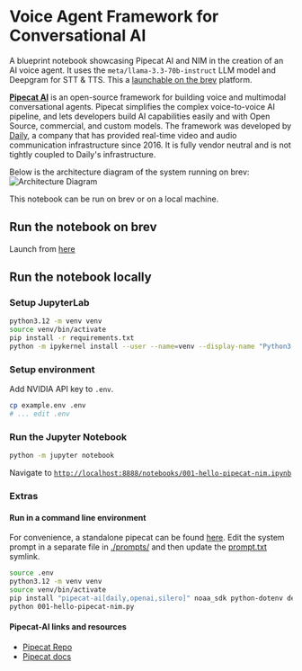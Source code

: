 # Voice Agent Framework for Conversational AI

A blueprint notebook showcasing Pipecat AI and NIM in the creation of an AI voice agent. It uses the `meta/llama-3.3-70b-instruct` LLM model and Deepgram for STT & TTS. This a [launchable on the brev](https://console.brev.dev/launchable/deploy?launchableID=env-2qMHWqvRNPy3P6fKUuQyrJsAiSc) platform.

**[Pipecat AI](https://github.com/pipecat-ai/pipecat)** is an open-source framework for building voice and multimodal conversational agents. Pipecat simplifies the complex voice-to-voice AI pipeline, and lets developers build AI capabilities easily and with Open Source, commercial, and custom models. The framework was developed by [Daily](https://daily.co/), a company that has provided real-time video and audio communication infrastructure since 2016. It is fully vendor neutral and is not tightly coupled to Daily's infrastructure.

Below is the architecture diagram of the system running on brev:
![Architecture Diagram](./arch.png)

This notebook can be run on brev or on a local machine.

## Run the notebook on brev
Launch from [here](https://console.brev.dev/launchable/deploy?launchableID=env-2qMHWqvRNPy3P6fKUuQyrJsAiSc)

## Run the notebook locally

### Setup JupyterLab
```bash
python3.12 -m venv venv
source venv/bin/activate
pip install -r requirements.txt
python -m ipykernel install --user --name=venv --display-name "Python3.12"
```

### Setup environment
Add NVIDIA API key to `.env`.
```bash
cp example.env .env
# ... edit .env
```

### Run the Jupyter Notebook
```bash
python -m jupyter notebook
```

Navigate to [`http://localhost:8888/notebooks/001-hello-pipecat-nim.ipynb`](http://localhost:8888/notebooks/001-hello-pipecat-nim.ipynb)

### Extras

#### Run in a command line environment
For convenience, a standalone pipecat can be found [here](./001-hello-pipecat-nim.py). Edit the system prompt in a separate file in [./prompts/](./prompts) and then update the [prompt.txt](./prompt.txt) symlink.

```bash
source .env
python3.12 -m venv venv
source venv/bin/activate
pip install "pipecat-ai[daily,openai,silero]" noaa_sdk python-dotenv deepgram-sdk
python 001-hello-pipecat-nim.py
```

#### Pipecat-AI links and resources

* [Pipecat Repo](https://github.com/pipecat-ai/pipecat)
* [Pipecat docs](https://docs.pipecat.ai)

